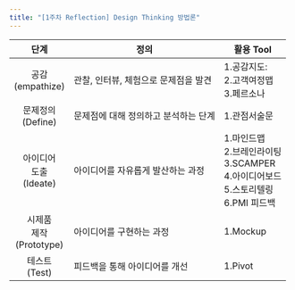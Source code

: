 ```yaml
---
title: "[1주차 Reflection] Design Thinking 방법론"
---
```

|단계|정의|활용 Tool|
|:---:|----------|---|
|공감<br>(empathize)|관찰, 인터뷰, 체험으로 문제점을 발견|1.공감지도:<br>2.고객여정맵<br>3.페르소나|
|문제정의<br>(Define)|문제점에 대해 정의하고 분석하는 단계|1.관점서술문<br>|
|아이디어<br>도출<br>(Ideate)|아이디어를 자유롭게 발산하는 과정|1.마인드맵<br>2.브레인라이팅<br>3.SCAMPER<br>4.아이디어보드<br>5.스토리텔링<br>6.PMI 피드백|
|시제품<br>제작<br>(Prototype)|아이디어를 구현하는 과정|1.Mockup<br>|
|테스트<br>(Test)|피드백을 통해 아이디어를 개선|1.Pivot|
